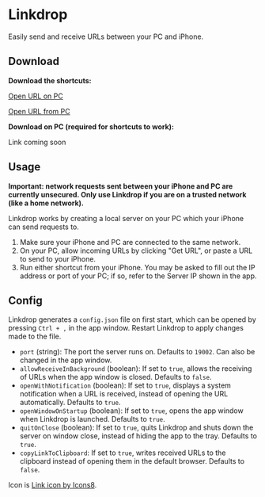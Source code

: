 # Linkdrop

Easily send and receive URLs between your PC and iPhone.

## Download

**Download the shortcuts:**

[Open URL on PC](https://www.icloud.com/shortcuts/9c3b247ccdbe480dbbde718ff96f89b0)

[Open URL from PC](https://www.icloud.com/shortcuts/ffe6dbf7830b4524b9b8283a8928ff0c)

**Download on PC (required for shortcuts to work):**

Link coming soon

## Usage

**Important: network requests sent between your iPhone and PC are currently unsecured. Only use Linkdrop if you are on a trusted network (like a home network).**

Linkdrop works by creating a local server on your PC which your iPhone can send requests to. 
1. Make sure your iPhone and PC are connected to the same network.
2. On your PC, allow incoming URLs by clicking "Get URL", or paste a URL to send to your iPhone.
3. Run either shortcut from your iPhone. You may be asked to fill out the IP address or port of your PC; if so, refer to the Server IP shown in the app.

## Config

Linkdrop generates a `config.json` file on first start, which can be opened by pressing `Ctrl + ,` in the app window. Restart Linkdrop to apply changes made to the file.

- `port` (string): The port the server runs on. Defaults to `19002`. Can also be changed in the app window.
- `allowReceiveInBackground` (boolean): If set to `true`, allows the receiving of URLs when the app window is closed. Defaults to `false`.
- `openWithNotification` (boolean): If set to `true`, displays a system notification when a URL is received, instead of opening the URL automatically. Defaults to `true`.
- `openWindowOnStartup` (boolean): If set to `true`, opens the app window when Linkdrop is launched. Defaults to `true`.
- `quitOnClose` (boolean): If set to `true`, quits Linkdrop and shuts down the server on window close, instead of hiding the app to the tray. Defaults to `true`.
- `copyLinkToClipboard`: If set to `true`, writes received URLs to the clipboard instead of opening them in the default browser. Defaults to `false`.

Icon is [Link icon by Icons8](https://icons8.com/icons/set/link).
